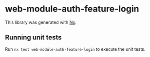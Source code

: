 # web-module-auth-feature-login

This library was generated with [Nx](https://nx.dev).

## Running unit tests

Run `nx test web-module-auth-feature-login` to execute the unit tests.
